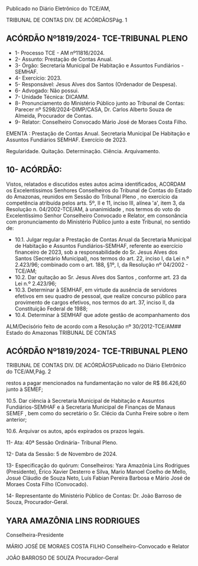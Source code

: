 Publicado  no  Diário  Eletrônico do TCE/AM,

TRIBUNAL DE CONTAS DIV. DE ACÓRDÃOSPág. 1

## ACÓRDÃO Nº1819/2024- TCE-TRIBUNAL PLENO

- 1- Processo TCE - AM nº11816/2024.
- 2- Assunto: Prestação de Contas Anual.
- 3- Órgão: Secretaria Municipal De Habitação e Assuntos Fundiários - SEMHAF.
- 4- Exercício: 2023.
- 5- Responsável: Jesus Alves dos Santos (Ordenador de Despesa).
- 6- Advogado: Não possui.
- 7- Unidade Técnica: DICAMM.
- 8- Pronunciamento  do  Ministério  Público  junto  ao  Tribunal  de  Contas: Parecer  nº 5298/2024-DIMP/CASA, Dr. Carlos Alberto Souza de Almeida, Procurador de Contas.
- 9- Relator: Conselheiro Convocado Mário José de Moraes Costa Filho.

EMENTA :  Prestação  de  Contas  Anual.  Secretaria Municipal  De  Habitação  e  Assuntos  Fundiários  SEMHAF. Exercício de 2023.

Regularidade. Quitação. Determinação. Ciência. Arquivamento.

## 10-  ACÓRDÃO:

Vistos, relatados e discutidos estes autos acima identificados, ACORDAM os Excelentíssimos Senhores Conselheiros do Tribunal de Contas do Estado do Amazonas, reunidos em Sessão do Tribunal Pleno , no exercício da competência atribuída pelos arts. 5º, II e 11, inciso III, alínea 'a', item 3, da Resolução n. 04/2002-TCE/AM, à unanimidade , nos  termos  do  voto  do  Excelentíssimo  Senhor  Conselheiro  Convocado  e  Relator, em consonância com pronunciamento do Ministério Público junto a este Tribunal, no sentido de:

- 10.1. Julgar regular a Prestação de Contas Anual da Secretaria Municipal de Habitação e Assuntos Fundiários-SEMHAF, referente ao exercício financeiro de 2023, sob a responsabilidade do Sr. Jesus Alves dos Santos (Secretário Municipal), nos termos do art. 22, inciso I, da Lei n.º  2.423/96;  combinado  com  o  art.  188,  §1º,  I,  da  Resolução  nº 04/2002 - TCE/AM;
- 10.2. Dar quitação ao Sr. Jesus Alves dos Santos ,  conforme art. 23 da Lei n.º 2.423/96;
- 10.3. Determinar à SEMHAF,  em  virtude  da  ausência  de  servidores efetivos em seu quadro de pessoal, que realize concurso público para provimento  de  cargos  efetivos,  nos  termos  do  art.  37,  inciso  II,  da Constituição Federal de 1988;
- 10.4. Determinar à  SEMHAF que adote gestão de acompanhamento dos

ALM/Decisório feito de acordo com a Resolução nº 30/2012-TCE/AM## Estado do Amazonas TRIBUNAL DE CONTAS

## ACÓRDÃO Nº1819/2024- TCE-TRIBUNAL PLENO

TRIBUNAL DE CONTAS DIV. DE ACÓRDÃOSPublicado  no  Diário  Eletrônico do TCE/AM,Pág. 2

restos  a  pagar  mencionados  na  fundamentação  no valor  de  R$ 86.426,60 junto à SEMEF;

10.5. Dar  ciência à Secretaria  Municipal  de  Habitação  e  Assuntos Fundiários-SEMHAF e  à Secretaria  Municipal  de  Finanças  de Manaus  SEMEF ,  bem  como  do  secretário  o Sr.  Clécio  da  Cunha Freire sobre o item anterior;

10.6. Arquivar os autos, após expirados os prazos legais.

11-  Ata: 40ª Sessão Ordinária- Tribunal Pleno.

12-  Data da Sessão: 5 de Novembro de 2024.

13-  Especificação do quórum: Conselheiros: Yara Amazônia Lins Rodrigues (Presidente),  Érico  Xavier  Desterro  e  Silva,  Mario  Manoel  Coelho  de  Mello,  Josué Cláudio de Souza Neto, Luís Fabian Pereira Barbosa e Mário José de Moraes Costa Filho (Convocado).

14-  Representante  do  Ministério  Público  de  Contas: Dr.  João  Barroso  de  Souza, Procurador-Geral.

## YARA AMAZÔNIA LINS RODRIGUES

Conselheira-Presidente

MÁRIO JOSÉ DE MORAES COSTA FILHO Conselheiro-Convocado e Relator

JOÃO BARROSO DE SOUZA Procurador-Geral